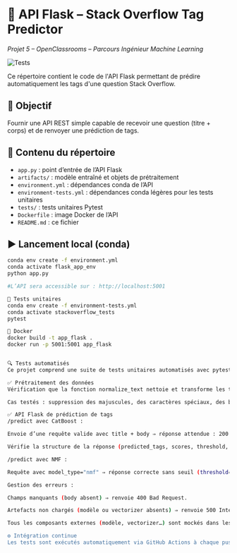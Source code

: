 # 🐍 API Flask – Stack Overflow Tag Predictor  
*Projet 5 – OpenClassrooms – Parcours Ingénieur Machine Learning*

![Tests](https://github.com/agnesR23/OC_IML_P5_Stackoverflow_tags_prediction_api_flask/actions/workflows/python-app.yml/badge.svg)


Ce répertoire contient le code de l'API Flask permettant de prédire automatiquement les tags d'une question Stack Overflow.

## 🎯 Objectif

Fournir une API REST simple capable de recevoir une question (titre + corps) et de renvoyer une prédiction de tags.

## 📁 Contenu du répertoire

- `app.py` : point d’entrée de l’API Flask
- `artifacts/` : modèle entraîné et objets de prétraitement
- `environment.yml` : dépendances conda de l’API
- `environment-tests.yml` : dépendances conda légères pour les tests unitaires
- `tests/` : tests unitaires Pytest
- `Dockerfile` : image Docker de l’API
- `README.md` : ce fichier

## ▶️ Lancement local (conda)

```bash
conda env create -f environment.yml
conda activate flask_app_env
python app.py

#L’API sera accessible sur : http://localhost:5001

🧪 Tests unitaires
conda env create -f environment-tests.yml
conda activate stackoverflow_tests
pytest

🐳 Docker
docker build -t app_flask .
docker run -p 5001:5001 app_flask


🔍 Tests automatisés
Ce projet comprend une suite de tests unitaires automatisés avec pytest, couvrant les aspects suivants :

✅ Prétraitement des données
Vérification que la fonction normalize_text nettoie et transforme les textes comme attendu.

Cas testés : suppression des majuscules, des caractères spéciaux, des balises HTML, etc.

✅ API Flask de prédiction de tags
/predict avec CatBoost :

Envoie d’une requête valide avec title + body ⇒ réponse attendue : 200 OK.

Vérifie la structure de la réponse (predicted_tags, scores, threshold, etc.).

/predict avec NMF :

Requête avec model_type="nmf" ⇒ réponse correcte sans seuil (threshold=None).

Gestion des erreurs :

Champs manquants (body absent) ⇒ renvoie 400 Bad Request.

Artefacts non chargés (modèle ou vectorizer absents) ⇒ renvoie 500 Internal Server Error.

Tous les composants externes (modèle, vectorizer…) sont mockés dans les tests pour isoler le comportement de l'API.

⚙️ Intégration continue
Les tests sont exécutés automatiquement via GitHub Actions à chaque push grâce à un workflow CI (python-app.yml).